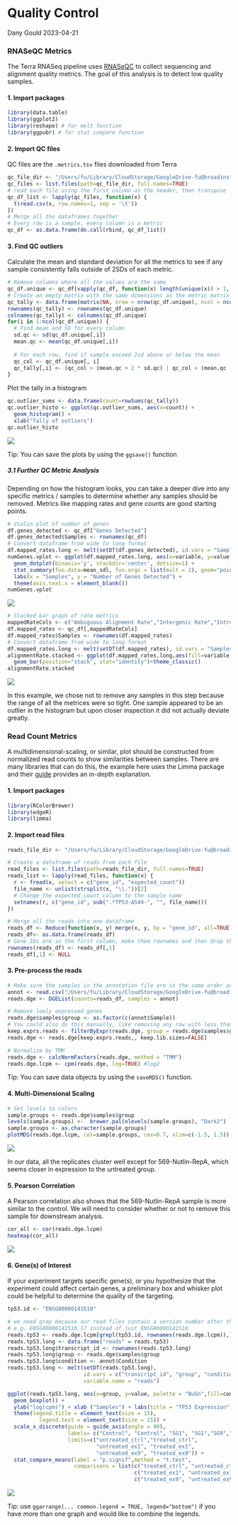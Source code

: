 Quality Control
================
Dany Gould
2023-04-21

### RNASeQC Metrics

The Terra RNASeq pipeline uses
[RNASeQC](https://academic.oup.com/bioinformatics/article/28/11/1530/267467)
to collect sequencing and alignment quality metrics. The goal of this
analysis is to detect low quality samples.

#### 1. Import packages

``` r
library(data.table)
library(ggplot2)
library(reshape) # for melt function
library(ggpubr) # for stat compare function
```

#### 2. Import QC files

QC files are the `.metrics.tsv` files downloaded from Terra

``` r
qc_file_dir <- "/Users/fu/Library/CloudStorage/GoogleDrive-fu@broadinstitute.org/Shared drives/GPP RNA Seq/2023/TP53/Terra/RNASeQC_Results/"
qc_files <- list.files(path=qc_file_dir, full.names=TRUE)
# read each file using the first column as the header, then transpose
qc_df_list <- lapply(qc_files, function(x) {
  t(read.csv(x, row.names=1, sep = '\t'))
})
# Merge all the dataframes together
# Every row is a sample, every column is a metric
qc_df <- as.data.frame(do.call(rbind, qc_df_list))
```

#### 3. Find QC outliers

Calculate the mean and standard deviation for all the metrics to see if
any sample consistently falls outside of 2SDs of each metric.

``` r
# Remove columns where all the values are the same
qc_df.unique <- qc_df[vapply(qc_df, function(x) length(unique(x)) > 1, logical(1L))]
# Create an empty matrix with the same dimensions as the metric matrix
qc_tally <- data.frame(matrix(NA, nrow = nrow(qc_df.unique), ncol = ncol(qc_df.unique)))
rownames(qc_tally) <- rownames(qc_df.unique)
colnames(qc_tally) <- colnames(qc_df.unique)
for(i in 1:ncol(qc_df.unique)) { 
  # Find mean and SD for every column
  sd.qc <- sd(qc_df.unique[,i])
  mean.qc <- mean(qc_df.unique[,i])
  
  # For each row, find if sample exceed 2sd above or below the mean
  qc_col <- qc_df.unique[, i]
  qc_tally[,i] <- (qc_col > (mean.qc + 2 * sd.qc) | qc_col < (mean.qc - 2 * sd.qc))
}
```

Plot the tally in a histogram

``` r
qc.outlier_sums <- data.frame(count=rowSums(qc_tally))
qc.outlier_histo <- ggplot(qc.outlier_sums, aes(x=count)) + 
  geom_histogram() +
  xlab("Tally of outliers")
qc.outlier_histo
```

![](README_files/figure-gfm/outlier-histo-1.png)<!-- -->

Tip: You can save the plots by using the `ggsave()` function

##### 3.1 Further QC Metric Analysis

Depending on how the histogram looks, you can take a deeper dive into
any specific metrics / samples to determine whether any samples should
be removed. Metrics like mapping rates and gene counts are good starting
points.

``` r
# Violin plot of number of genes 
df.genes_detected <- qc_df["Genes Detected"]
df.genes_detected$Samples <- rownames(qc_df)
# Convert dataframe from wide to long format
df.mapped_rates.long <- melt(setDT(df.genes_detected), id.vars = "Samples", measure.vars = "Genes Detected")
numGenes.vplot <- ggplot(df.mapped_rates.long, aes(x=variable, y=value)) + geom_violin() +
  geom_dotplot(binaxis='y', stackdir='center', dotsize=1) + 
  stat_summary(fun.data=mean_sdl, fun.args = list(mult = 2), geom="pointrange", color="red") +
  labs(x = "Samples", y = "Number of Genes Detected") + 
  theme(axis.text.x = element_blank())
numGenes.vplot
```

![](README_files/figure-gfm/numGenes-violin-plot-1.png)<!-- -->

``` r
# Stacked bar graph of rate metrics
mappedRateCols <- c("Ambiguous Alignment Rate","Intergenic Rate","Intronic Rate","Exonic Rate")
df.mapped_rates <- qc_df[,mappedRateCols]
df.mapped_rates$Samples <- rownames(df.mapped_rates)
# Convert dataframe from wide to long format
df.mapped_rates.long <- melt(setDT(df.mapped_rates), id.vars = "Samples", measure.vars = mappedRateCols)
alignmentRate.stacked <- ggplot(df.mapped_rates.long,aes(fill=variable, x=value, y=Samples )) + 
  geom_bar(position="stack", stat="identity")+theme_classic()
alignmentRate.stacked
```

![](README_files/figure-gfm/alignment-bar-graph-1.png)<!-- -->

In this example, we chose not to remove any samples in this step because
the range of all the metrices were so tight. One sample appeared to be
an outlier in the histogram but upon closer inspection it did not
actually deviate greatly.

### Read Count Metrics

A multidimensional-scaling, or similar, plot should be constructed from
normalized read counts to show similarities between samples. There are
many libraries that can do this, the example here uses the Limma package
and their
[guide](https://www.bioconductor.org/packages/devel/workflows/vignettes/RNAseq123/inst/doc/limmaWorkflow.html#unsupervised-clustering-of-samples)
provides an in-depth explanation.

#### 1. Import packages

``` r
library(RColorBrewer)
library(edgeR)
library(limma)
```

#### 2. Import read files

``` r
reads_file_dir <- "/Users/fu/Library/CloudStorage/GoogleDrive-fu@broadinstitute.org/Shared drives/GPP RNA Seq/2023/TP53/Terra/RSEM_Results/All-reads/"

# Create a dataframe of reads from each file
read_files <- list.files(path=reads_file_dir, full.names=TRUE)
reads_list <- lapply(read_files, function(x) {
  r <- fread(x, select = c("gene_id", "expected_count"))
  file_name <- unlist(strsplit(x, "\\."))[2]
  # Change the expected_count column to the sample name
  setnames(r, c("gene_id", sub(".*TP53-A549-", "", file_name)))
})

# Merge all the reads into one dataframe
reads_df <- Reduce(function(x, y) merge(x, y, by = "gene_id", all=TRUE), reads_list)
reads_df<- as.data.frame(reads_df)
# Gene IDs are in the first column, make them rownames and then drop the column
rownames(reads_df) <- reads_df[,1]
reads_df[,1] <- NULL
```

#### 3. Pre-process the reads

``` r
# Make sure the samples in the annotation file are in the same order as the columns names of the dataframe!
annot <- read.csv("/Users/fu/Library/CloudStorage/GoogleDrive-fu@broadinstitute.org/Shared drives/GPP Cloud /R&D/People/Dany/RNAseq Analysis/TP53 Base Editing/TP53-BE-tiling-annotation.csv")
reads.dge <- DGEList(counts=reads_df, samples = annot)

# Remove lowly expressed genes
reads.dge$samples$group <- as.factor(c(annot$Sample))
# You could also do this manually, like removing any row with less than 10 reads
keep.exprs.reads <- filterByExpr(reads.dge, group = reads.dge$samples$group)
reads.dge <- reads.dge[keep.exprs.reads,, keep.lib.sizes=FALSE]

# Normalize by TMM
reads.dge <- calcNormFactors(reads.dge, method = "TMM")
reads.dge.lcpm <- cpm(reads.dge, log=TRUE) #log2 
```

Tip: You can save data objects by using the `saveRDS()` function.

#### 4. Multi-Dimensional Scaling

``` r
# Set levels to colors
sample.groups <- reads.dge$samples$group
levels(sample.groups) <-  brewer.pal(nlevels(sample.groups), "Dark2")
sample.groups <- as.character(sample.groups)
plotMDS(reads.dge.lcpm, col=sample.groups, cex=0.7, xlim=c(-1.5, 1.5))
```

![](README_files/figure-gfm/mds-1.png)<!-- -->

In our data, all the replicates cluster well except for 569-Nutlin-RepA,
which seems closer in expression to the untreated group.

#### 5. Pearson Correlation

A Pearson correlation also shows that the 569-Nutlin-RepA sample is more
similar to the control. We will need to consider whether or not to
remove this sample for downstream analysis.

``` r
cor_all <- cor(reads.dge.lcpm)
heatmap(cor_all)
```

![](README_files/figure-gfm/pearson-1.png)<!-- -->

#### 6. Gene(s) of Interest

If your experiment targets specific gene(s), or you hypothesize that the
experiment could affect certain genes, a preliminary box and whisker
plot could be helpful to determine the quality of the targeting.

``` r
tp53.id <- "ENSG00000141510"

# we need grep because our read files contain a version number after the geneID
# e.g. ENSG00000141510.17 instead of just ENSG00000141510
reads.tp53 <- reads.dge.lcpm[grepl(tp53.id, rownames(reads.dge.lcpm)),]
reads.tp53.long <- data.frame("reads" = reads.tp53)
reads.tp53.long$transcript_id <- rownames(reads.tp53.long)
reads.tp53.long$group <- reads.dge$samples$group
reads.tp53.long$condition <- annot$Condition
reads.tp53.long <- melt(setDT(reads.tp53.long), 
                        id.vars = c("transcript_id", "group", "condition"), 
                        variable.name = "reads")

ggplot(reads.tp53.long, aes(x=group, y=value, palette = "BuGn",fill=condition)) + 
  geom_boxplot() + 
  ylab("log(cpm)") + xlab ("Samples") + labs(title = "TP53 Expression") + 
  theme(legend.title = element_text(size = 15), 
          legend.text = element_text(size = 15)) + 
  scale_x_discrete(guide = guide_axis(angle = 90),
                   labels= c("Control", "Control", "SG1", "SG1","SG9","SG9"), 
                   limits=c("untreated_ctrl","treated_ctrl",
                            "untreated_ex1", "treated_ex1",
                            "untreated_ex9", "treated_ex9")) + 
  stat_compare_means(label = "p.signif",method = "t.test", 
                     comparisons = list(c("treated_ctrl", "untreated_ctrl"),
                                        c("treated_ex1", "untreated_ex1"),
                                        c("treated_ex9", "untreated_ex9")))
```

![](README_files/figure-gfm/tp53-boxplot-1.png)<!-- -->

Tip: use `ggarrange(... common.legend = TRUE, legend="bottom")` if you
have more than one graph and would like to combine the legends.
